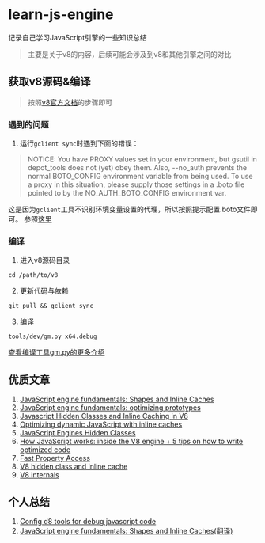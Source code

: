 # learn-js-engine
记录自己学习JavaScript引擎的一些知识总结

> 主要是关于v8的内容，后续可能会涉及到v8和其他引擎之间的对比

## 获取v8源码&编译
> 按照[v8官方文档](https://v8.dev/docs/build)的步骤即可

### 遇到的问题
1. 运行`gclient sync`时遇到下面的错误：

> NOTICE: You have PROXY values set in your environment, but gsutil in depot_tools does not (yet) obey them. Also, --no_auth prevents the normal BOTO_CONFIG environment variable from being used. To use a proxy in this situation, please supply those settings in a .boto file pointed to by the NO_AUTH_BOTO_CONFIG environment var.

这是因为`gclient`工具不识别环境变量设置的代理，所以按照提示配置.boto文件即可。
参照[这里](https://github.com/ChenYilong/WebRTC/blob/master/WebRTC%E5%9C%A8iOS%E7%AB%AF%E7%9A%84%E5%AE%9E%E7%8E%B0/WebRTC%E5%9C%A8iOS%E7%AB%AF%E7%9A%84%E5%AE%9E%E7%8E%B0.md)

### 编译
1. 进入v8源码目录
```shell script
cd /path/to/v8
```
2. 更新代码与依赖
```shell script
git pull && gclient sync
```
3. 编译
```shell script
tools/dev/gm.py x64.debug
```
[查看编译工具gm.py的更多介绍](notes/build-tools-about-v8.md)

## 优质文章
1. [JavaScript engine fundamentals: Shapes and Inline Caches](https://mathiasbynens.be/notes/shapes-ics)
2. [JavaScript engine fundamentals: optimizing prototypes](https://mathiasbynens.be/notes/prototypes)
3. [Javascript Hidden Classes and Inline Caching in V8](https://richardartoul.github.io/jekyll/update/2015/04/26/hidden-classes.html)
4. [Optimizing dynamic JavaScript with inline caches](https://github.com/sq/JSIL/wiki/Optimizing-dynamic-JavaScript-with-inline-caches)
5. [JavaScript Engines Hidden Classes](https://draft.li/blog/2016/12/22/javascript-engines-hidden-classes/)
6. [How JavaScript works: inside the V8 engine + 5 tips on how to write optimized code](https://blog.sessionstack.com/how-javascript-works-inside-the-v8-engine-5-tips-on-how-to-write-optimized-code-ac089e62b12e)
7. [Fast Property Access](https://chromium.googlesource.com/external/github.com/v8/v8.wiki/+/60dc23b22b18adc6a8902bd9693e386a3748040a/Design-Elements.md)
8. [V8 hidden class and inline cache](https://www.slideshare.net/prodromouf/v8-hidden-class-and-inline-cache)
9. [V8 internals](https://v8.dev/blog/tags/internals)


## 个人总结
1. [Config d8 tools for debug javascript code](https://github.com/champkeh/learn-js-engine/blob/master/notes/config-d8.md)
2. [JavaScript engine fundamentals: Shapes and Inline Caches(翻译)](https://github.com/champkeh/learn-js-engine/blob/master/notes/shapes-ics.md)
